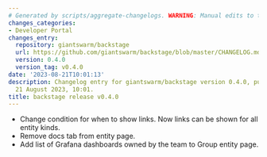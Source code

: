 ```yaml
---
# Generated by scripts/aggregate-changelogs. WARNING: Manual edits to this files will be overwritten.
changes_categories:
- Developer Portal
changes_entry:
  repository: giantswarm/backstage
  url: https://github.com/giantswarm/backstage/blob/master/CHANGELOG.md#040---2023-08-21
  version: 0.4.0
  version_tag: v0.4.0
date: '2023-08-21T10:01:13'
description: Changelog entry for giantswarm/backstage version 0.4.0, published on
  21 August 2023, 10:01.
title: backstage release v0.4.0
---
```


- Change condition for when to show links. Now links can be shown for all entity kinds.
- Remove docs tab from entity page.
- Add list of Grafana dashboards owned by the team to Group entity page.

